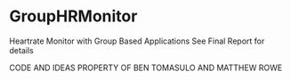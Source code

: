 # GroupHRMonitor
Heartrate Monitor with Group Based Applications
See Final Report for details

CODE AND IDEAS PROPERTY OF BEN TOMASULO AND MATTHEW ROWE
